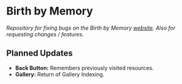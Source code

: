 # Birth by Memory

*Repository for fixing bugs on the Birth by Memory [website](https://birthbymemory.com). Also for requesting changes / features.*

## Planned Updates
- **Back Button:** Remembers previously visited resources.
- **Gallery:** Return of Gallery Indexing.
